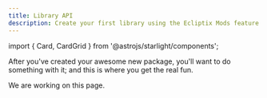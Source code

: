 ```yaml
---
title: Library API
description: Create your first library using the Ecliptix Mods feature!
---
```

import { Card, CardGrid } from '@astrojs/starlight/components';

After you've created your awesome new package, you'll want to do something with it; and this is where you get the real fun.

<CardGrid>
    <Card title="Under Construction" icon="pencil">
		We are working on this page.
    </Card>
</CardGrid>